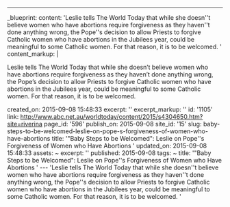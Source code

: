 ---
_blueprint:
  content: 'Leslie tells The World Today that while she doesn''t believe women who
    have abortions require forgiveness as they haven''t done anything wrong, the Pope''s
    decision to allow Priests to forgive Catholic women who have abortions in the
    Jubilees year, could be meaningful to some Catholic women. For that reason, it
    is to be welcomed. '
  content_markup: |
    <p>Leslie tells The World Today that while she doesn&rsquo;t believe women who have abortions require forgiveness as they haven&rsquo;t done anything wrong, the Pope&rsquo;s decision to allow Priests to forgive Catholic women who have abortions in the Jubilees year, could be meaningful to some Catholic women. For that reason, it is to be welcomed.</p>
  created_on: 2015-09-08 15:48:33
  excerpt: ''
  excerpt_markup: ''
  id: '1105'
  link: http://www.abc.net.au/worldtoday/content/2015/s4304650.htm?site=riverina
  page_id: '596'
  publish_on: 2015-09-08
  site_id: '15'
  slug: baby-steps-to-be-welcomed-leslie-on-pope-s-forgiveness-of-women-who-have-abortions
  title: '"Baby Steps to be Welcomed": Leslie on Pope''s Forgiveness of Women who
    Have Abortions '
  updated_on: 2015-09-08 15:48:33
assets: ~
excerpt: ''
published: 2015-09-08
tags: ~
title: '"Baby Steps to be Welcomed": Leslie on Pope''s Forgiveness of Women who Have
  Abortions '
--- 'Leslie tells The World Today that while she doesn''t believe women who have abortions
  require forgiveness as they haven''t done anything wrong, the Pope''s decision to
  allow Priests to forgive Catholic women who have abortions in the Jubilees year,
  could be meaningful to some Catholic women. For that reason, it is to be welcomed. '
